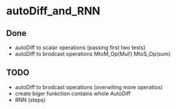 # autoDiff_and_RNN

## Done
* autoDiff to scalar operations (passing first two tests)
* autoDiff to brodcast operations MtoM_Op(Mul!) MtoS_Op(sum)

## TODO
* autoDiff to brodcast operations (overwiting more operatios)
* create biger funkction contains whole AutoDiff
* RNN (steps)